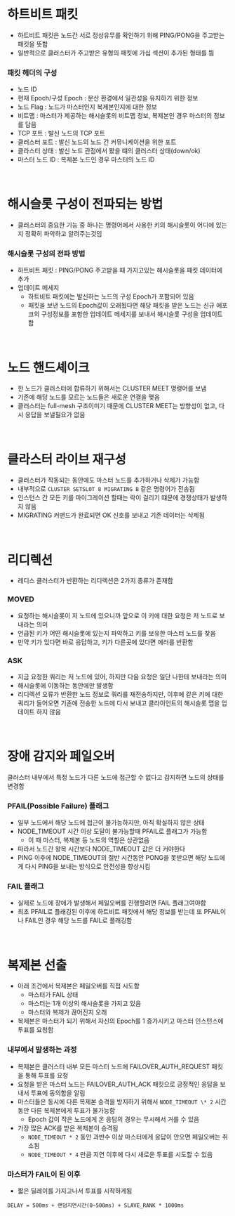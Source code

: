 # 하트비트 패킷

- 하트비트 패킷은 노드간 서로 정상유무를 확인하기 위해 PING/PONG을 주고받는 패킷을 뜻함
- 일반적으로 클러스터가 주고받은 유형의 패킷에 가십 섹션이 추가된 형태를 띔

### 패킷 헤더의 구성

- 노드 ID
- 현재 Epoch/구성 Epoch : 분산 환경에서 일관성을 유지하기 위한 정보
- 노드 Flag : 노드가 마스터인지 복제본인지에 대한 정보
- 비트맵 : 마스터가 제공하는 해시슬롯의 비트맵 정보, 복제본인 경우 마스터의 정보를 담음
- TCP 포트 : 발신 노드의 TCP 포트
- 클러스터 포트 : 발신 노드의 노드 간 커뮤니케이션을 위한 포트
- 클라스터 상태 : 발신 노드 관점에서 봤을 떄의 클러스터 상태(down/ok)
- 마스터 노드 ID : 복제본 노드인 경우 마스터의 노드 ID

<br/>

# 해시슬롯 구성이 전파되는 방법

- 클러스터의 중요한 기능 중 하나는 명령어에서 사용한 키의 해시슬롯이 어디에 있는지 정확히 파악하고 알려주는것임

### 해시슬롯 구성의 전파 방법

- 하트비트 패킷 : PING/PONG 주고받을 때 가지고있는 해시슬롯을 패킷 데이터에 추가
- 업데이트 메세지
  - 하트비트 패킷에는 발신하는 노드의 구성 Epoch가 포함되어 있음
  - 패킷을 보낸 노드의 Epoch값이 오래됬다면 해당 패킷을 받은 노드는 신규 에포크의 구성정보를 포함한 업데이트 메세지를 보내서 해시슬롯 구성을 업데이트함

<br/>

# 노드 핸드셰이크

- 한 노드가 클러스터에 합류하기 위해서는 CLUSTER MEET 명령어를 보냄
- 기존에 해당 노드를 모르는 노드들은 새로운 연결을 맺음
- 클러스터는 full-mesh 구조이미기 때문에 CLUSTER MEET는 방향성이 없고, 다시 응답을 보낼필요가 없음

<br/>

# 클라스터 라이브 재구성

- 클러스터가 작동되는 동안에도 마스터 노드를 추가하거나 삭제가 가능함
- 내부적으로 `CLUSTER SETSLOT 8 MIGRATING B` 같은 명령어가 전송됨
- 인스턴스 간 모든 키를 마이그레이션 할때는 락이 걸리기 떄문에 경쟁상태가 발생하지 않음
- MIGRATING 커맨드가 완료되면 OK 신호를 보내고 기존 데이터는 삭제됨

<br/>

# 리디렉션

- 레디스 클러스터가 반환하는 리디렉션은 2가지 종류가 존재함

### MOVED

- 요청하는 해시슬롯이 저 노드에 있으니까 앞으로 이 키에 대한 요청은 저 노드로 보내라는 의미
- 언급된 키가 어떤 해시슬롯에 있는지 파악하고 키를 보유한 마스터 노드를 찾음
- 만약 키가 있다면 바로 응답하고, 키가 다른곳에 있다면 에러를 반환함

### ASK

- 지금 요청한 쿼리는 저 노드에 있어, 하지만 다음 요청은 일단 나한테 보내라는 의미
- 해시슬롯에 이동하는 동안에만 발생함
- 리디렉션 오류가 반환한 노드 정보로 쿼리를 재전송하지만, 이후에 같은 키에 대한 쿼리가 들어오면 기존에 전송한 노드에 다시 보내고 클라이언트의 해시슬롯 맵을 업데이트 하지 않음

<br/>

# 장애 감지와 페일오버

클러스터 내부에서 특정 노드가 다른 노드에 접근할 수 없다고 감지하면 노드의 상태를 변경함

### PFAIL(Possible Failure) 플래그

- 일부 노드에서 해당 노드에 접근이 불가능하지만, 아직 확실하지 않은 상태
- NODE_TIMEOUT 시간 이상 도달이 불가능할때 PFAIL로 플래그가 가능함
  - 이 때 마스터, 복제본 등 노드의 역할은 상관없음
- 따라서 노드간 왕복 시간보다 NODE_TIMEOUT 값은 더 커야한다
- PING 이후에 NODE_TIMEOUT의 절반 시간동안 PONG을 못받으면 해당 노드에게 다시 PING을 보내는 방식으로 안전성을 향상시킴

### FAIL 플래그

- 실제로 노드에 장애가 발생해서 페일오버를 진행할려면 FAIL 플래그여야함
- 최초 PFAIL로 플래깅된 이후에 하트비트 패킷에서 해당 정보를 받는데 또 PFAIL이나 FAIL인 경우 해당 노드를 FAIL로 플래깅함

<br/>

# 복제본 선출

- 아래 조건에서 복제본은 페일오버를 직접 시도함
  - 마스터가 FAIL 상태
  - 마스터는 1개 이상의 해시슬롯을 가지고 있음
  - 마스터와 복제가 끊어진지 오래
- 복제본은 마스터가 되기 위해서 자신의 Epoch를 1 증가시키고 마스터 인스턴스에 투표를 요청함

### 내부에서 발생하는 과정

- 복제본은 클러스터 내부 모든 마스터 노드에 FAILOVER_AUTH_REQUEST 패킷을 통해 투표를 요청
- 요청을 받은 마스터 노드는 FAILOVER_AUTH_ACK 패킷으로 긍정적인 응답을 보내서 투표에 동의함을 알림
- 마스터들은 동시에 다른 복제본 승격을 방지하기 위해서 `NODE_TIMEOUT \* 2` 시간동안 다른 복제본에게 투표가 불가능함
  - Epoch 값이 작은 노드에게 온 응답의 경우는 무시해서 거를 수 있음
- 가장 많은 ACK를 받은 복제본이 승격됨
  - `NODE_TIMEOUT * 2` 동안 과반수 이상 마스터에게 응답이 안오면 페일오버는 취소됨
  - `NODE_TIMEOUT * 4` 만큼 지연 이후에 다시 새로운 투표를 시도할 수 있음

### 마스터가 FAIL이 된 이후

- 짧은 딜레이를 가지고나서 투표를 시작하게됨

```
DELAY = 500ms + 랜덤지연시간(0~500ms) + SLAVE_RANK * 1000ms
```
